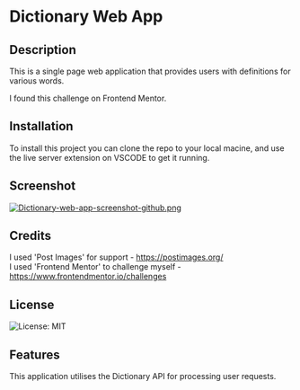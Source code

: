 # Dictionary Web App

## Description

This is a single page web application that provides users with definitions for various words. 

I found this challenge on Frontend Mentor. 

## Installation

To install this project you can clone the repo to your local macine, and use the live server extension on VSCODE to get it running.


## Screenshot

[![Dictionary-web-app-screenshot-github.png](https://i.postimg.cc/br0NwxQ1/Dictionary-web-app-screenshot-github.png)](https://postimg.cc/XBJ02y1v)

## Credits

I used 'Post Images' for support - https://postimages.org/ <br>
I used 'Frontend Mentor' to challenge myself - https://www.frontendmentor.io/challenges 

## License

![License: MIT](https://img.shields.io/badge/License-MIT-yellow.svg)

## Features

This application utilises the Dictionary API for processing user requests.
